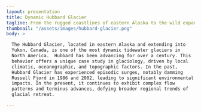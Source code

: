 ```yaml
---
layout: presentation
title: Dynamic Hubbard Glacier
tagline: From the rugged coastlines of eastern Alaska to the wild expanse of Yukon, Canada, the Hubbard Glacier stands as an ancient force of nature—immense, unyielding, and alive with motion. It carves through mountains with glacial patience, dams mighty fjords with silent strength, and advances ever forward with the quiet, relentless power of time itself.
thumbnail: "/assets/images/hubbard-glacier.png"
body: >

  The Hubbard Glacier, located in eastern Alaska and extending into
  Yukon, Canada, is one of the most dynamic tidewater glaciers in
  North America.  Hubbard has been advancing for over a century. This
  behavior offers a unique case study in glaciology, driven by local
  climatic, oceanographic, and topographic factors. In the past,
  Hubbard Glacier has experienced episodic surges, notably damming
  Russell Fjord in 1986 and 2002, leading to significant environmental
  impacts. In the present, it continues to exhibit complex flow
  patterns and terminus advances, defying broader regional trends of
  glacial retreat.

---
```


